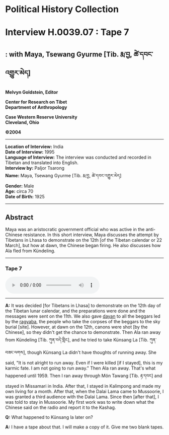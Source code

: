 # Political History Collection  
# Interview H.0039.07 : Tape 7  
##  : with Maya, Tsewang Gyurme [Tib. རྨ་བྱ, ཚེ་དབང་འགྱུར་མེད]  
  
**Melvyn Goldstein, Editor**  

**Center for Research on Tibet**  
**Department of Anthropology**  

**Case Western Reserve University**  
**Cleveland, Ohio**  

**©2004**  

---  
**Location of Interview:** India  
**Date of Interview:** 1995  
**Language of Interview:** The interview was conducted and recorded in Tibetan and translated into English.  
**Interview by:** Paljor Tsarong  
**Name:** Maya, Tsewang Gyurme [Tib. རྨ་བྱ, ཚེ་དབང་འགྱུར་མེད]  
**Gender:** Male  
**Age:** circa 70  
**Date of Birth:** 1925  
  
---  
## Abstract  

 Maya was an aristocratic government official who was active in the anti-Chinese resistance. In this short interview, Maya discusses the attempt by Tibetans in Lhasa to demonstrate on the 12th [of the Tibetan calendar or 22 March], but how at dawn, the Chinese began firing. He also discusses how Ala fled from Kündeling.   

---  
### Tape 7  

<audio controls>
<source src="https://tile.loc.gov/storage-services/service/asian/asiantoha/H_0039_07/H_0039_07.mp3" type="audio/mp3">
Your browser does not support the audio element.
</audio>  

---

**A:**  It was decided [for Tibetans in Lhasa] to demonstrate on the 12th day of the Tibetan lunar calendar, and the preparations were done and the messages were sent on the 11th. We also gave <a href="#" data-tooltip="[tib. ད་ཡང; ch. 大洋]** A Chinese silver dollar that had the image of Yuan Shikai on its face. It was used by the Chinese government in Tibet in the 1950s because Tibetans did not accept Chinese paper currency.">dayan</a> to all the beggars led by the <a href="#" data-tooltip="[tib. རགས་རྒྱབ་པ]** An untouchable social stratum (caste) in Lhasa that took corpses to the sky burial site.">ragyaba</a>, the people who take the corpses of the beggars to the sky burial [site]. However, at dawn on the 12th, canons were shot [by the Chinese], so they didn't get the chance to demonstrate. Then Ala ran away from Kündeling [Tib. ཀུན་བདེ་གླིང], and he tried to take Künsang La [Tib. ཀུན་བཟང་ལགས], though Künsang La didn't have thoughts of running away. She said, "It is not alright to run away. Even if I were killed [if I stayed], this is my karmic fate. I am not going to run away." Then Ala ran away. That's what happened until 1959. Then I ran away through Mön Tawang [Tib. རྟ་དབང] and stayed in Missamari in India. After that, I stayed in Kalimpong and made my own living for a month. After that, when the Dalai Lama came to Mussoorie, I was granted a third audience with the Dalai Lama. Since then [after that], I was told to stay in Mussoorie. My first work was to write down what the Chinese said on the radio and report it to the Kashag.   

**Q:**  What happened to Künsang la later on?   

**A:**  I have a tape about that. I will make a copy of it. Give me two blank tapes.   

